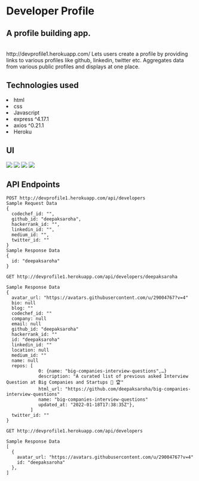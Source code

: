 # Developer Profile
## A profile building app.
<br/>
http://devprofile1.herokuapp.com/
Lets users create a profile by providing links to various profiles like github, linkedin, twitter etc. Aggregates data from various public profiles and displays at one place. 

## Technologies used
<li>html</li>
<li>css</li>
<li>Javascript</li>
<li>express ^4.17.1</li>
<li>axios ^0.21.1</li>
<li>Heroku</li>

## UI
<img src="/readmeimages/dp-ss1.jpg" />
<img src="/readmeimages/dp-ss2.png" />
<img src="/readmeimages/dp-ss3.png" />
<img src="/readmeimages/dp-ss4.png" />

## API Endpoints
```
POST http://devprofile1.herokuapp.com/api/developers
Sample Request Data
{
  codechef_id: "",
  github_id: "deepaksaroha",
  hackerrank_id: "",
  linkedin_id: "",
  medium_id: "",
  twitter_id: ""
}
Sample Response Data
{
  id: "deepaksaroha"
}
```

```
GET http://devprofile1.herokuapp.com/api/developers/deepaksaroha

Sample Response Data
{
  avatar_url: "https://avatars.githubusercontent.com/u/29004767?v=4"
  bio: null
  blog: ""
  codechef_id: ""
  company: null
  email: null
  github_id: "deepaksaroha"
  hackerrank_id: ""
  id: "deepaksaroha"
  linkedin_id: ""
  location: null
  medium_id: ""
  name: null
  repos: [
            0: {name: "big-companies-interview-questions",…}
            description: "A curated list of previous asked Interview Question at Big Companies and Startups 🤲 🏆"
            html_url: "https://github.com/deepaksaroha/big-companies-interview-questions"
            name: "big-companies-interview-questions"
            updated_at: "2022-01-18T17:38:35Z"},
         ]
  twitter_id: ""
}
```


```
GET http://devprofile1.herokuapp.com/api/developers

Sample Response Data
[
  {
    avatar_url: "https://avatars.githubusercontent.com/u/29004767?v=4"
    id: "deepaksaroha"
  },
]
```
